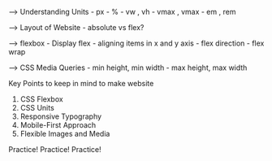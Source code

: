 --> Understanding Units 
    - px
    - %
    - vw , vh
    - vmax , vmax
    - em , rem


--> Layout of Website
    - absolute vs flex?


--> flexbox 
    - Display flex
    - aligning items in x and y axis
    - flex direction
    - flex wrap


--> CSS Media Queries
    - min height, min width
    - max height, max width


Key Points to keep in mind to make website

1. CSS Flexbox
2. CSS Units
3. Responsive Typography
4. Mobile-First Approach
5. Flexible Images and Media

Practice! Practice! Practice!